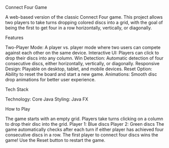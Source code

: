 Connect Four Game

A web-based version of the classic Connect Four game. This project allows two players to take turns dropping colored discs into a grid, with the goal of being the first to get four in a row horizontally, vertically, or diagonally.

Features

Two-Player Mode: A player vs. player mode where two users can compete against each other on the same device.
Interactive UI: Players can click to drop their discs into any column.
Win Detection: Automatic detection of four consecutive discs, either horizontally, vertically, or diagonally.
Responsive Design: Playable on desktop, tablet, and mobile devices.
Reset Option: Ability to reset the board and start a new game.
Animations: Smooth disc drop animations for better user experience.

Tech Stack

Technology: Core Java
Styling: Java FX

How to Play

The game starts with an empty grid.
Players take turns clicking on a column to drop their disc into the grid.
Player 1: Blue discs
Player 2: Green discs
The game automatically checks after each turn if either player has achieved four consecutive discs in a row.
The first player to connect four discs wins the game!
Use the Reset button to restart the game.
